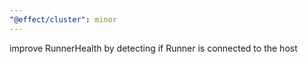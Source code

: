 ```yaml
---
"@effect/cluster": minor
---
```


improve RunnerHealth by detecting if Runner is connected to the host
